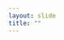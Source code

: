 ```yaml
---
layout: slide
title: ""
---
```


<section data-background-image="assets/images/Slide52.png" data-background-size="70%" data-background-position="center"/>